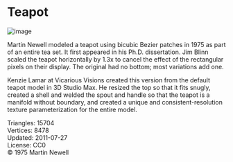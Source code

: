 # Teapot

![image](https://casual-effects.com/g3d/data10/common/model/teapot/icon.png)

Martin Newell modeled a teapot using bicubic Bezier patches in 1975 as part of an entire tea set. It first appeared in his Ph.D.
 dissertation. Jim Blinn scaled the teapot horizontally by 1.3x to cancel the effect of the rectangular pixels on their display. 
 The original had no bottom; most variations add one.

Kenzie Lamar at Vicarious Visions created this version from the default teapot model in 3D Studio Max. He resized the top so that it 
fits snugly, created a shell and welded the spout and handle so that the teapot is a manifold without boundary, and created a unique 
and consistent-resolution texture parameterization for the entire model. 


Triangles: 15704\
Vertices: 8478\
Updated: 2011-07-27\
License: CC0\
© 1975 Martin Newell
